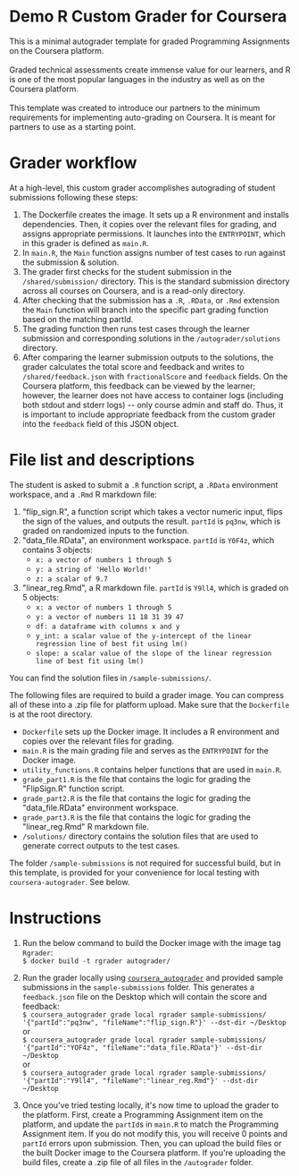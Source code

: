 # Demo R Custom Grader for Coursera
This is a minimal autograder template for graded Programming Assignments on the Coursera platform.
<br><br>Graded technical assessments create immense value for our learners, and R is one of the most popular languages in the industry as well as on the Coursera platform.
<br><br>This template was created to introduce our partners to the minimum requirements for implementing auto-grading on Coursera. It is meant for partners to use as a starting point.

# Grader workflow
At a high-level, this custom grader accomplishes autograding of student submissions following these steps:
1. The Dockerfile creates the image. It sets up a R environment and installs dependencies. Then, it copies over the relevant files for grading, and assigns appropriate permissions. It launches into the `ENTRYPOINT`, which in this grader is defined as `main.R`.
2. In `main.R`, the `Main` function assigns number of test cases to run against the submission & solution.
3. The grader first checks for the student submission in the `/shared/submission/` directory. This is the standard submission directory across all courses on Coursera, and is a read-only directory.
4. After checking that the submission has a `.R`, `.RData`, or `.Rmd` extension the `Main` function will branch into the specific part grading function based on the matching partId.
5. The grading function then runs test cases through the learner submission and corresponding solutions in the `/autograder/solutions` directory.
6. After comparing the learner submission outputs to the solutions, the grader calculates the total score and feedback and writes to `/shared/feedback.json` with `fractionalScore` and `feedback` fields. On the Coursera platform, this feedback can be viewed by the learner; however, the learner does not have access to container logs (including both stdout and stderr logs) -- only course admin and staff do. Thus, it is important to include appropriate feedback from the custom grader into the `feedback` field of this JSON object. 

# File list and descriptions
The student is asked to submit a `.R` function script, a `.RData` environment workspace, and a `.Rmd` R markdown file: 
1. "flip_sign.R", a function script which takes a vector numeric input,  flips the sign of the values, and outputs the result. `partId` is `pq3nw`, which is graded on randomized inputs to the function.
2. "data_file.RData", an environment workspace. `partId` is `Y0F4z`, which contains 3 objects:
    * `x: a vector of numbers 1 through 5`
    * `y: a string of 'Hello World!'`
    * `z: a scalar of 9.7`
3. "linear_reg.Rmd", a R markdown file. `partId` is `Y9ll4`, which is graded on 5 objects:
    * `x: a vector of numbers 1 through 5`
    * `y: a vector of numbers 11 18 31 39 47`
    * `df: a dataframe with columns x and y`
    * `y_int: a scalar value of the y-intercept of the linear regression line of best fit using lm()`
    * `slope: a scalar value of the slope of the linear regression line of best fit using lm()`

You can find the solution files in `/sample-submissions/`.

The following files are required to build a grader image. You can compress all of these into a .zip file for platform upload. Make sure that the `Dockerfile` is at the root directory.
* `Dockerfile` sets up the Docker image. It includes a R environment and copies over the relevant files for grading.
* `main.R` is the main grading file and serves as the `ENTRYPOINT` for the Docker image.
* `utility_functions.R` contains helper functions that are used in `main.R`.
* `grade_part1.R` is the file that contains the logic for grading the "FlipSign.R" function script.
* `grade_part2.R` is the file that contains the logic for grading the "data_file.RData" environment workspace.
* `grade_part3.R` is the file that contains the logic for grading the "linear_reg.Rmd" R markdown file.
* `/solutions/` directory contains the solution files that are used to generate correct outputs to the test cases.

The folder `/sample-submissions` is not required for successful build, but in this template, is provided for your convenience for local testing with `coursera-autograder`. See below.

# Instructions
1. Run the below command to build the Docker image with the image tag `Rgrader`:
<br>`$ docker build -t rgrader autograder/`

2. Run the grader locally using [`coursera_autograder`](https://github.com/coursera/coursera_autograder) and provided sample submissions in the `sample-submissions` folder. This generates a `feedback.json` file on the Desktop which will contain the score and feedback:
<br>`$ coursera_autograder grade local rgrader sample-submissions/ '{"partId":"pq3nw", "fileName":"flip_sign.R"}' --dst-dir ~/Desktop`
<br>or
<br>`$ coursera_autograder grade local rgrader sample-submissions/ '{"partId":"YOF4z", "fileName":"data_file.RData"}' --dst-dir ~/Desktop`
<br>or
<br>`$ coursera_autograder grade local rgrader sample-submissions/ '{"partId":"Y9ll4", "fileName":"linear_reg.Rmd"}' --dst-dir ~/Desktop`

3. Once you've tried testing locally, it's now time to upload the grader to the platform. First, create a Programming Assignment item on the platform, and update the `partId`s in `main.R` to match the Programming Assignment item. If you do not modify this, you will receive 0 points and `partId` errors upon submission. Then, you can upload the build files or the built Docker image to the Coursera platform. If you're uploading the build files, create a .zip file of all files in the `/autograder` folder. 
